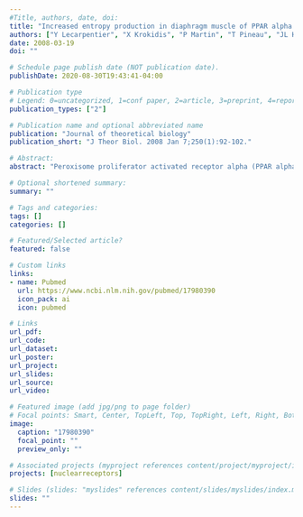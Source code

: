 ```yaml
---
#Title, authors, date, doi:
title: "Increased entropy production in diaphragm muscle of PPAR alpha knockout mice."
authors: ["Y Lecarpentier", "X Krokidis", "P Martin", "T Pineau", "JL Hebert", "J Quillard", "M Cortes-Morichetti", "C Coirault"]
date: 2008-03-19
doi: ""

# Schedule page publish date (NOT publication date).
publishDate: 2020-08-30T19:43:41-04:00

# Publication type
# Legend: 0=uncategorized, 1=conf paper, 2=article, 3=preprint, 4=report, 5=book, 6=book chapter, 7=thesis, 8=patent
publication_types: ["2"]

# Publication name and optional abbreviated name
publication: "Journal of theoretical biology"
publication_short: "J Theor Biol. 2008 Jan 7;250(1):92-102."

# Abstract:
abstract: "Peroxisome proliferator activated receptor alpha (PPAR alpha) regulates fatty acid beta-oxidation (FAO) and plays a central role in the metabolic and energetic homeostasis of striated muscles. The thermodynamic consequences of the absence of PPAR alpha were investigated in diaphragm muscle of PPAR alpha knockout mice (KO). Statistical mechanics provides a powerful tool for determining entropy production, which quantifies irreversible chemical processes generated by myosin molecular motors and which is the product of thermodynamic force A/T (chemical affinity A and temperature T) and thermodynamic flow (myosin crossbridge (CB) cycle velocity upsilon). The behavior of both wild type (WT) and KO diaphragm was shown to be near-equilibrium and in a stationary state, but KO was farther from equilibrium than WT. In KO diaphragm, a substantial decrease in contractile function was associated with an increase in both A/T and upsilon and with profound histological injuries such as contraction band necrosis. There were no changes in PPAR delta and gamma expression levels or myosin heavy chain (MHC) patterns. In KO diaphragm, a marked increase in entropy production (A/T x upsilon) accounted for major thermodynamic dysfunction and a dramatic increase in irreversible chemical processes during the myosin CB cycle."

# Optional shortened summary:
summary: ""

# Tags and categories:
tags: []
categories: []

# Featured/Selected article?
featured: false

# Custom links
links:
- name: Pubmed
  url: https://www.ncbi.nlm.nih.gov/pubmed/17980390
  icon_pack: ai
  icon: pubmed

# Links
url_pdf:
url_code:
url_dataset:
url_poster:
url_project:
url_slides:
url_source:
url_video:

# Featured image (add jpg/png to page folder)
# Focal points: Smart, Center, TopLeft, Top, TopRight, Left, Right, BottomLeft, Bottom, BottomRight
image: 
  caption: "17980390"
  focal_point: ""
  preview_only: ""

# Associated projects (myproject references content/project/myproject/index.md)
projects: [nuclearreceptors]

# Slides (slides: "myslides" references content/slides/myslides/index.md)
slides: ""
---
```

